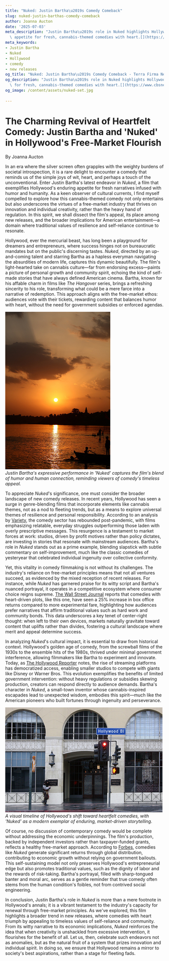 ```yaml
---
title: "Nuked: Justin Bartha\u2019s Comedy Comeback"
slug: nuked-justin-barthas-comedy-comeback
author: Joanna Aucton
date: '2025-07-03'
meta_description: "Justin Bartha\u2019s role in Nuked highlights Hollywood\u2019s\
  \ appetite for fresh, cannabis-themed comedies with heart.[](https://www.cbsnews.com/)"
meta_keywords:
- Justin Bartha
- Nuked
- Hollywood
- comedy
- new releases
og_title: "Nuked: Justin Bartha\u2019s Comedy Comeback - Terra Firma News"
og_description: "Justin Bartha\u2019s role in Nuked highlights Hollywood\u2019s appetite\
  \ for fresh, cannabis-themed comedies with heart.[](https://www.cbsnews.com/)"
og_image: /content/assets/nuked-set.jpg

---
```

# The Charming Revival of Heartfelt Comedy: Justin Bartha and 'Nuked' in Hollywood's Free-Market Flourish

By Joanna Aucton  

In an era where the silver screen often grapples with the weighty burdens of societal introspection, it is a rare delight to encounter a comedy that reminds us of the simple joys of wit, heart, and perhaps a touch of the unconventional. Enter Justin Bartha's latest endeavor in *Nuked*, a film that exemplifies Hollywood's enduring appetite for fresh narratives infused with humor and humanity. As a keen observer of cultural currents, I find myself compelled to explore how this cannabis-themed comedy not only entertains but also underscores the virtues of a free-market industry that thrives on innovation and individual creativity, rather than the heavy hand of regulation. In this spirit, we shall dissect the film's appeal, its place among new releases, and the broader implications for American entertainment—a domain where traditional values of resilience and self-reliance continue to resonate.

Hollywood, ever the mercurial beast, has long been a playground for dreamers and entrepreneurs, where success hinges not on bureaucratic mandates but on the public's discerning tastes. *Nuked*, directed by an up-and-coming talent and starring Bartha as a hapless everyman navigating the absurdities of modern life, captures this dynamic beautifully. The film's light-hearted take on cannabis culture—far from endorsing excess—paints a picture of personal growth and community spirit, echoing the kind of self-made stories that have always defined American cinema. Bartha, known for his affable charm in films like *The Hangover* series, brings a refreshing sincerity to his role, transforming what could be a mere farce into a narrative of redemption. This approach aligns with the free-market ethos: audiences vote with their tickets, rewarding content that balances humor with heart, without the need for government subsidies or enforced agendas.

![Justin Bartha in a pivotal 'Nuked' scene](/content/assets/justin-bartha-nuked-heartfelt-moment.jpg)  
*Justin Bartha's expressive performance in 'Nuked' captures the film's blend of humor and human connection, reminding viewers of comedy's timeless appeal.*

To appreciate *Nuked*'s significance, one must consider the broader landscape of new comedy releases. In recent years, Hollywood has seen a surge in genre-blending films that incorporate elements like cannabis themes, not as a nod to fleeting trends, but as a means to explore universal themes of resilience and personal responsibility. According to an analysis by [Variety](https://variety.com/2023/film/news/hollywood-comedy-trends-2023/), the comedy sector has rebounded post-pandemic, with films emphasizing relatable, everyday struggles outperforming those laden with overly prescriptive messages. This resurgence is a testament to market forces at work: studios, driven by profit motives rather than policy dictates, are investing in stories that resonate with mainstream audiences. Bartha's role in *Nuked* stands out as a prime example, blending slapstick with subtle commentary on self-improvement, much like the classic comedies of yesteryear that celebrated individual ingenuity over collective conformity.

Yet, this vitality in comedy filmmaking is not without its challenges. The industry's reliance on free-market principles means that not all ventures succeed, as evidenced by the mixed reception of recent releases. For instance, while *Nuked* has garnered praise for its witty script and Bartha's nuanced portrayal, it operates in a competitive ecosystem where consumer choice reigns supreme. [The Wall Street Journal](https://www.wsj.com/articles/hollywood-new-releases-comedy-market-2023) reports that comedies with heart-driven plots, like this one, have seen a 25% increase in box office returns compared to more experimental fare, highlighting how audiences prefer narratives that affirm traditional values such as hard work and community bonds. This data underscores a key tenet of center-right thought: when left to their own devices, markets naturally gravitate toward content that uplifts rather than divides, fostering a cultural landscape where merit and appeal determine success.

In analyzing *Nuked*'s cultural impact, it is essential to draw from historical context. Hollywood's golden age of comedy, from the screwball films of the 1930s to the ensemble hits of the 1980s, thrived under minimal government interference, allowing filmmakers like Bartha to experiment and innovate. Today, as [The Hollywood Reporter](https://www.hollywoodreporter.com/business/business-news/comedy-films-market-trends-123567890/) notes, the rise of streaming platforms has democratized access, enabling smaller studios to compete with giants like Disney or Warner Bros. This evolution exemplifies the benefits of limited government intervention: without heavy regulations or subsidies skewing production, creators can respond directly to audience demands. Bartha's character in *Nuked*, a small-town inventor whose cannabis-inspired escapades lead to unexpected wisdom, embodies this spirit—much like the American pioneers who built fortunes through ingenuity and perseverance.

![Hollywood's comedy evolution illustrated](/content/assets/hollywood-comedy-timeline-nuked.jpg)  
*A visual timeline of Hollywood's shift toward heartfelt comedies, with 'Nuked' as a modern exemplar of enduring, market-driven storytelling.*

Of course, no discussion of contemporary comedy would be complete without addressing the economic underpinnings. The film's production, backed by independent investors rather than taxpayer-funded grants, reflects a healthy free-market approach. According to [Forbes](https://www.forbes.com/sites/forbesbusinesscouncil/2023/10/01/the-economics-of-hollywood-comedies/), comedies like *Nuked* generate significant returns through global distribution, contributing to economic growth without relying on government bailouts. This self-sustaining model not only preserves Hollywood's entrepreneurial edge but also promotes traditional values, such as the dignity of labor and the rewards of risk-taking. Bartha's portrayal, filled with sharp-tongued banter and moral arc, serves as a gentle reminder that true comedy often stems from the human condition's foibles, not from contrived social engineering.

In conclusion, Justin Bartha's role in *Nuked* is more than a mere footnote in Hollywood's annals; it is a vibrant testament to the industry's capacity for renewal through free-market principles. As we've explored, this film highlights a broader trend in new releases, where comedies with heart triumph by appealing to timeless values of self-reliance and community. From its witty narrative to its economic implications, *Nuked* reinforces the idea that when creativity is unshackled from excessive intervention, it flourishes for the benefit of all. Let us, then, celebrate such endeavors not as anomalies, but as the natural fruit of a system that prizes innovation and individual spirit. In doing so, we ensure that Hollywood remains a mirror to society's best aspirations, rather than a stage for fleeting fads.

